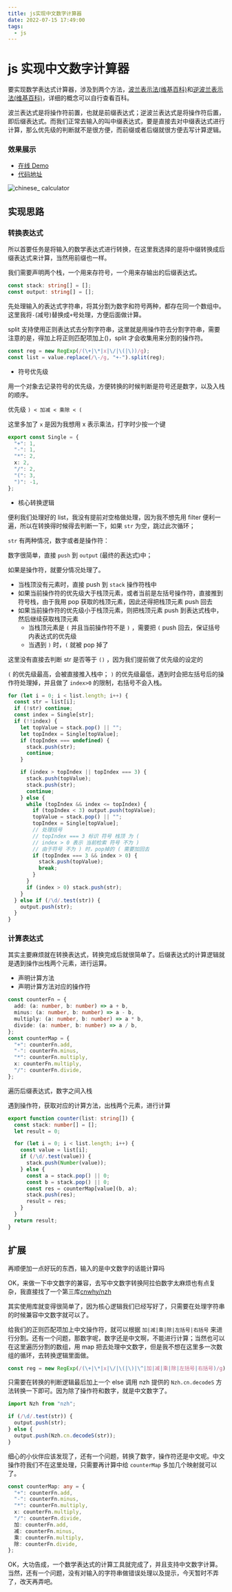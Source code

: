 ```yaml
---
title: js实现中文数字计算器
date: 2022-07-15 17:49:00
tags:
  - js
---
```


# js 实现中文数字计算器

要实现数学表达式计算器，涉及到两个方法，[波兰表示法(维基百科)](https://zh.wikipedia.org/wiki/%E6%B3%A2%E5%85%B0%E8%A1%A8%E7%A4%BA%E6%B3%95#:~:text=%E6%B3%A2%E5%85%B0%E8%A1%A8%E7%A4%BA%E6%B3%95%EF%BC%88Polish%20notation,%E7%94%A8%E4%BA%8E%E7%AE%80%E5%8C%96%E5%91%BD%E9%A2%98%E9%80%BB%E8%BE%91%E3%80%82)和[逆波兰表示法(维基百科)](https://zh.wikipedia.org/wiki/%E9%80%86%E6%B3%A2%E5%85%B0%E8%A1%A8%E7%A4%BA%E6%B3%95)，详细的概念可以自行查看百科。

波兰表达式是将操作符前置，也就是前缀表达式；逆波兰表达式是将操作符后置，即后缀表达式。而我们正常去输入的叫中缀表达式，要是直接去对中缀表达式进行计算，那么优先级的判断就不是很方便，而前缀或者后缀就很方便去写计算逻辑。

### 效果展示

- [在线 Demo](https://shellingfordly.github.io/my-tools/#/common/counter)
- [代码地址](https://github.com/shellingfordly/my-tools)

![chinese_ calculator](/images/blog/chinese_calculator.gif)

## 实现思路

### 转换表达式

所以首要任务是将输入的数学表达式进行转换，在这里我选择的是将中缀转换成后缀表达式来计算，当然用前缀也一样。

我们需要声明两个栈，一个用来存符号，一个用来存输出的后缀表达式。

```ts
const stack: string[] = [];
const output: string[] = [];
```

先处理输入的表达式字符串，将其分割为数字和符号两种，都存在同一个数组中。这里我将`-`(减号)替换成`+`号处理，方便后面做计算。

split 支持使用正则表达式去分割字符串，这里就是用操作符去分割字符串，需要注意的是，得加上将正则匹配项加上()，split 才会收集用来分割的操作符。

```ts
const reg = new RegExp(/(\+|\*|x|\/|\(|\))/g);
const list = value.replace(/\-/g, "+-").split(reg);
```

- 符号优先级

用一个对象去记录符号的优先级，方便转换的时候判断是符号还是数字，以及入栈的顺序。

优先级 `) < 加减 < 乘除 < (`

这里多加了 `x` 是因为我想用 x 表示乘法，打字时少按一个键

```ts
export const Single = {
  "+": 1,
  "-": 1,
  "*": 2,
  x: 2,
  "/": 2,
  "(": 3,
  ")": -1,
};
```

- 核心转换逻辑

便利我们处理好的 list，我没有提前对空格做处理，因为我不想先用 filter 便利一遍，所以在转换得时候得去判断一下，如果 `str` 为空，跳过此次循环；

`str` 有两种情况，数字或者是操作符：

数字很简单，直接 `push` 到 `output` (最终的表达式)中；

如果是操作符，就要分情况处理了。

- 当栈顶没有元素时，直接 push 到 `stack` 操作符栈中
- 如果当前操作符的优先级大于栈顶元素，或者当前是左括号操作符，直接推到符号栈，由于我用 pop 获取的栈顶元素，因此还得把栈顶元素 push 回去
- 如果当前操作符的优先级小于栈顶元素，则把栈顶元素 push 到表达式栈中，然后继续获取栈顶元素
  - 当栈顶元素是 `(` 并且当前操作符不是 `)` ，需要把 `(` push 回去，保证括号内表达式的优先级
  - 当遇到 `)` 时，`(` 就被 pop 掉了

这里没有直接去判断 str 是否等于 `()` ，因为我们提前做了优先级的设定的

`(` 的优先级最高，会被直接推入栈中； `)` 的优先级最低，遇到时会把左括号后的操作符处理掉，并且做了 `index>0` 的限制，右括号不会入栈。

```ts
for (let i = 0; i < list.length; i++) {
  const str = list[i];
  if (!str) continue;
  const index = Single[str];
  if (!!index) {
    let topValue = stack.pop() || "";
    let topIndex = Single[topValue];
    if (topIndex === undefined) {
      stack.push(str);
      continue;
    }

    if (index > topIndex || topIndex === 3) {
      stack.push(topValue);
      stack.push(str);
      continue;
    } else {
      while (topIndex && index <= topIndex) {
        if (topIndex < 3) output.push(topValue);
        topValue = stack.pop() || "";
        topIndex = Single[topValue];
        // 处理括号
        // topIndex === 3 标识 符号 栈顶 为 (
        // index > 0 表示 当前检索 符号 不为 )
        // 由于符号 不为 ) 时，pop掉的 ( 需要加回去
        if (topIndex === 3 && index > 0) {
          stack.push(topValue);
          break;
        }
      }
      if (index > 0) stack.push(str);
    }
  } else if (/\d/.test(str)) {
    output.push(str);
  }
}
```

### 计算表达式

其实主要麻烦就在转换表达式，转换完成后就很简单了。后缀表达式的计算逻辑就是遇到操作出栈两个元素，进行运算。

- 声明计算方法
- 声明计算方法对应的操作符

```ts
const counterFn = {
  add: (a: number, b: number) => a + b,
  minus: (a: number, b: number) => a - b,
  multiply: (a: number, b: number) => a * b,
  divide: (a: number, b: number) => a / b,
};
const counterMap = {
  "+": counterFn.add,
  "-": counterFn.minus,
  "*": counterFn.multiply,
  x: counterFn.multiply,
  "/": counterFn.divide,
};
```

遍历后缀表达式，数字之间入栈

遇到操作符，获取对应的计算方法，出栈两个元素，进行计算

```ts
export function counter(list: string[]) {
  const stack: number[] = [];
  let result = 0;

  for (let i = 0; i < list.length; i++) {
    const value = list[i];
    if (/\d/.test(value)) {
      stack.push(Number(value));
    } else {
      const a = stack.pop() || 0;
      const b = stack.pop() || 0;
      const res = counterMap[value](b, a);
      stack.push(res);
      result = res;
    }
  }
  return result;
}
```

## 扩展

再顺便加一点好玩的东西，输入的是中文数字的话能计算吗

OK，来做一下中文数字的兼容，去写中文数字转换阿拉伯数字太麻烦也有点复杂，我直接找了一个第三库[cnwhy/nzh](https://github.com/cnwhy/nzh)

其实使用库就变得很简单了，因为核心逻辑我们已经写好了，只需要在处理字符串的时候兼容中文数字就可以了。

给我们的正则匹配项加上中文操作符，就可以根据 `加|减|乘|除|左括号|右括号` 来进行分割。还有一个问题，那数字呢，数字还是中文啊，不能进行计算；当然也可以在这里遍历分割的数组，用 map 把去处理中文数字，但是我不想在这里多一次数组的循环，去转换逻辑里面做。

```ts
const reg = new RegExp(/(\+|\*|x|\/|\(|\)|\^|加|减|乘|除|左括号|右括号)/g);
```

只需要在转换的判断逻辑最后加上一个 else 调用 nzh 提供的 `Nzh.cn.decodeS` 方法转换一下即可。因为除了操作符和数字，就是中文数字了。

```ts
import Nzh from "nzh";

if (/\d/.test(str)) {
  output.push(str);
} else {
  output.push(Nzh.cn.decodeS(str));
}
```

细心的小伙伴应该发现了，还有一个问题，转换了数字，操作符还是中文呢。中文操作符我们不在这里处理，只需要再计算中给 `counterMap` 多加几个映射就可以了。

```ts
const counterMap: any = {
  "+": counterFn.add,
  "-": counterFn.minus,
  "*": counterFn.multiply,
  x: counterFn.multiply,
  "/": counterFn.divide,
  加: counterFn.add,
  减: counterFn.minus,
  乘: counterFn.multiply,
  除: counterFn.divide,
};
```

OK，大功告成，一个数学表达式的计算工具就完成了，并且支持中文数字计算。当然，还有一个问题，没有对输入的字符串做错误处理以及提示，今天暂时不弄了，改天再弄吧。
